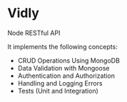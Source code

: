 # Vidly

Node RESTful API

It implements the following concepts:

  * CRUD Operations Using MongoDB
  * Data Validation with Mongoose
  * Authentication and Authorization
  * Handling and Logging Errors
  * Tests (Unit and Integration)
